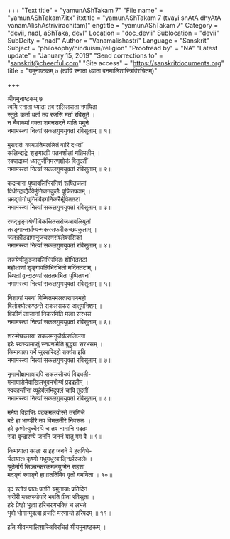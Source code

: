 +++
"Text title" = "yamunAShTakam 7"
"File name" = "yamunAShTakam7.itx"
itxtitle = "yamunAShTakam 7 (tvayi snAtA dhyAtA vanamAlishAstrivirachitam)"
engtitle = "yamunAShTakam 7"
Category = "devii, nadI, aShTaka, devI"
Location = "doc_devii"
Sublocation = "devii"
SubDeity = "nadI"
Author = "Vanamalishastri"
Language = "Sanskrit"
Subject = "philosophy/hinduism/religion"
"Proofread by" = "NA"
"Latest update" = "January 15, 2019"
"Send corrections to" = "sanskrit@cheerful.com"
"Site access" = "https://sanskritdocuments.org"
title = "यमुनाष्टकम् ७ (त्वयि स्नाता ध्याता वनमालिशास्त्रिविरचितम्)"

+++
  
 श्रीयमुनाष्टकम् ७   
त्वयि स्नाता ध्याता तव सलिलपाता नमयिता  
     स्तुतेः कर्ता धर्ता तव रजसि मर्ता रविसुते ।  
न चैवाख्यां वक्ता शमनसदने याति यमुने  
     नमामस्त्वां नित्यां सकलगुणयुक्तां रविसुताम् ॥ १॥  
  
मुरारातेः कायप्रतिमललितं वारि दधतीं  
     कलिन्दाद्रेः श‍ृङ्गादपि पतनशीलां गतिमतीम् ।  
स्वपादाब्जं ध्यातुर्जनिमरणशोकं वितुदतीं  
     नमामस्त्वां नित्यां सकलगुणयुक्तां रविसुताम् ॥ २॥  
  
कदम्बानां पुष्पावलिभिरनिशं रूषितजलां  
     विधीन्द्राद्यैर्देवैर्मुनिजनकुलैः पूजितपदाम् ।  
भ्रमद्गोगोधुग्भिर्विहगनिकरैर्भूषिततटां  
     नमामस्त्वां नित्यां सकलगुणयुक्तां रविसुताम् ॥ ३॥  
  
रणद्भृङ्गश्रेणीविकसितसरोजआवलियुतां  
     तरङ्गान्तर्भ्राम्यन्मकरसफरीकच्छपकुलाम् ।  
जलक्रीडद्रामानुजचरणसंश्लेषरसिकां  
     नमामस्त्वां नित्यां सकलगुणयुक्तां रविसुताम् ॥ ४॥  
  
तरुश्रेणीकुञ्जावलिभिरभितः शोभिततटां  
     महोक्षाणां श‍ृङ्गावलिभिरभितो मर्दिततटाम् ।  
स्थितां वृन्दाटव्यां सततमभितः पुष्पितवनां  
     नमामस्त्वां नित्यां सकलगुणयुक्तां रविसुताम् ॥ ५॥  
  
निशायां यस्यां बिम्बितममलतारागणमहो  
     विलोक्योत्कण्ठन्ते सकलसफरा अत्तुमनिशम् ।  
विकीर्णं लाजानां निकरमिति मत्वा सरभसं  
     नमामस्त्वां नित्यां सकलगुणयुक्तां रविसुताम् ॥ ६॥  
  
शरन्मेघच्छाया सकलमनुजैर्यत्सलिलगा  
     हरेः स्वस्यामाप्तुं स्नपनमिति बुद्ध्या सरभसम् ।  
किमायाता गर्भे सुरसरिदहो तर्क्यत इति  
     नमामस्त्वां नित्यां सकलगुणयुक्तां रविसुताम् ॥ ७॥  
  
नृणामीक्षामात्रादपि सकलसौख्यं विदधती-  
     मनायासेनैवाखिलभुवनभोग्यं प्रददतीम् ।  
स्वकान्तीनां व्यूहैर्बलभिदुपलं चापि तुदतीं  
     नमामस्त्वां नित्यां सकलगुणयुक्तां रविसुताम् ॥ ८॥  
  
ममैषा विज्ञप्तिः पदकमलयोस्ते तरणिजे  
     बटे हा भाण्डीरे तव विमलतीरे निवसतः ।  
हरे कृष्णेत्युच्चैरपि च तव नामानि गदतः  
     सदा वृन्दारण्ये जननि जननं यातु मम वै ॥ ९॥  
  
किमायाता कालः स इह जनने मे हतविधे-  
     र्यदायातः कृष्णो मधुमधुरवाङ्निर्झरजलैः ।  
श्रुतेर्मार्गं सिञ्चन्करकमलयुग्मेन सहसा  
     मदङ्गं स्वाङ्गे हा व्रततिमिव वृक्षो गमयिता ॥ १०॥  
  
इदं स्तोत्रं प्रातः पठति यमुनायाः प्रतिदिनं  
     शरीरी यस्तस्योपरि भवति प्रीता रविसुता ।  
हरेः प्रेष्ठो भूत्वा हरिचरणभक्तिं च लभते  
     भुवो भोगान्मुक्त्वा व्रजति मरणान्ते हरिपदम् ॥ ११॥  
  
इति श्रीवनमालिशास्त्रिविरचितं श्रीयमुनाष्टकम् ।  
  
  
